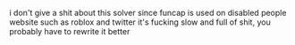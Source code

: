 i don't give a shit about this solver since funcap is used on disabled people website such as roblox and twitter
it's fucking slow and full of shit, you probably have to rewrite it better
